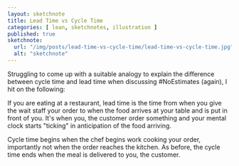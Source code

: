 ```yaml
---
layout: sketchnote
title: Lead Time vs Cycle Time
categories: [ lean, sketchnotes, illustration ]
published: true
sketchnote:
  url: "/img/posts/lead-time-vs-cycle-time/lead-time-vs-cycle-time.jpg"
  alt: "sketchnote"
---
```


Struggling to come up with a suitable analogy to explain the difference between cycle time and lead time 
when discussing #NoEstimates (again), I hit on the following:

If you are eating at a restaurant, lead time is the time from when you give the wait staff your order to when 
the food arrives at your table and is put in front of you. It's when you, the customer order something 
and your mental clock starts "ticking" in anticipation of the food arriving.

Cycle time begins when the chef begins work cooking your order, importantly not when the order reaches the kitchen. 
As before, the cycle time ends when the meal is delivered to you, the customer.

